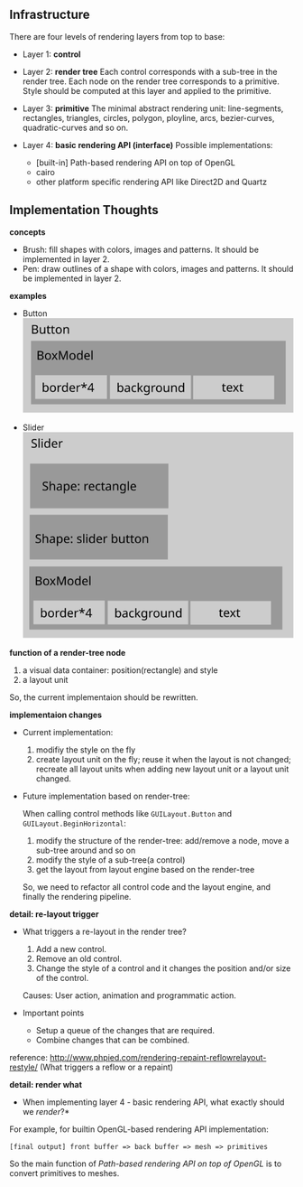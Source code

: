 ## Infrastructure

There are four levels of rendering layers from top to base:

* Layer 1: __control__
* Layer 2: __render tree__
    Each control corresponds with a sub-tree in the render tree. Each node on the render tree corresponds to a primitive. Style should be computed at this layer and applied to the primitive.
* Layer 3: __primitive__
    The minimal abstract rendering unit: line-segments, rectangles, triangles, circles, polygon, ployline, arcs, bezier-curves, quadratic-curves and so on.
* Layer 4: __basic rendering API (interface)__
    Possible implementations:

    * [built-in] Path-based rendering API on top of OpenGL
    * cairo
    * other platform specific rendering API like Direct2D and Quartz

## Implementation Thoughts

__concepts__

* Brush: fill shapes with colors, images and patterns. It should be implemented in layer 2.
* Pen: draw outlines of a shape with colors, images and patterns. It should be implemented in layer 2.

__examples__

* Button  
  ![button](img/button.svg)

* Slider  
  ![slider](img/slider.svg)

__function of a render-tree node__

1. a visual data container: position(rectangle) and style
2. a layout unit

So, the current implementaion should be rewritten.

__implementaion changes__

* Current implementation:

	1. modifiy the style on the fly
	2. create layout unit on the fly; reuse it when the layout is not changed; recreate all layout units when adding new layout unit or a layout unit changed.

* Future implementation based on render-tree:

	When calling control methods like `GUILayout.Button` and `GUILayout.BeginHorizontal`:

	1. modify the structure of the render-tree: add/remove a node, move a sub-tree around and so on
	2. modify the style of a sub-tree(a control)
	3. get the layout from layout engine based on the render-tree

	So, we need to refactor all control code and the layout engine, and finally the rendering pipeline.

__detail: re-layout trigger__

* What triggers a re-layout in the render tree?

	1. Add a new control.
	2. Remove an old control.
	3. Change the style of a control and it changes the position and/or size of the control.
    
	Causes: User action, animation and programmatic action.

* Important points

    - Setup a queue of the changes that are required.
	- Combine changes that can be combined.

reference: http://www.phpied.com/rendering-repaint-reflowrelayout-restyle/ (What triggers a reflow or a repaint)

__detail: render what__

* When implementing layer 4 - basic rendering API, what exactly should we *render*?*

For example, for builtin OpenGL-based rendering API implementation:

	[final output] front buffer => back buffer => mesh => primitives

So the main function of *Path-based rendering API on top of OpenGL* is to convert primitives to meshes.
 